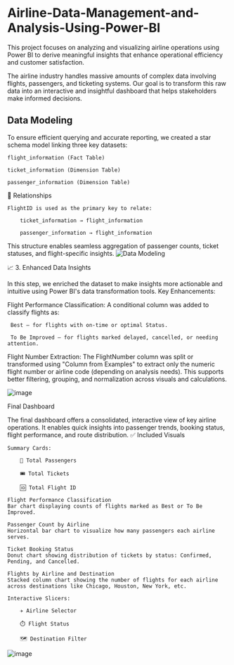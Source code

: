 # Airline-Data-Management-and-Analysis-Using-Power-BI

This project focuses on analyzing and visualizing airline operations using Power BI to derive meaningful insights that enhance operational efficiency and customer satisfaction.

The airline industry handles massive amounts of complex data involving flights, passengers, and ticketing systems. Our goal is to transform this raw data into an interactive and insightful dashboard that helps stakeholders make informed decisions.

## Data Modeling

To ensure efficient querying and accurate reporting, we created a star schema model linking three key datasets:

    flight_information (Fact Table)

    ticket_information (Dimension Table)

    passenger_information (Dimension Table)

🔗 Relationships

    FlightID is used as the primary key to relate:

        ticket_information → flight_information

        passenger_information → flight_information

This structure enables seamless aggregation of passenger counts, ticket statuses, and flight-specific insights.
![Data Modeling](https://github.com/user-attachments/assets/60d2ca43-61c1-4a1b-a8ef-120cdee40a4b)

📈 3. Enhanced Data Insights

In this step, we enriched the dataset to make insights more actionable and intuitive using Power BI's data transformation tools.
Key Enhancements:

Flight Performance Classification:
    A conditional column was added to classify flights as:

     Best – for flights with on-time or optimal Status.

     To Be Improved – for flights marked delayed, cancelled, or needing attention.

Flight Number Extraction:
    The FlightNumber column was split or transformed using "Column from Examples" to extract only the numeric flight number or airline code (depending on analysis needs).
    This supports better filtering, grouping, and normalization across visuals and calculations.
    
![image](https://github.com/user-attachments/assets/5a4ff3eb-d029-4304-a938-ddd5b8083837)

Final Dashboard

The final dashboard offers a consolidated, interactive view of key airline operations. It enables quick insights into passenger trends, booking status, flight performance, and route distribution.
✅ Included Visuals

    Summary Cards:

        🔢 Total Passengers

        🎟️ Total Tickets

        🆔 Total Flight ID

    Flight Performance Classification
    Bar chart displaying counts of flights marked as Best or To Be Improved.

    Passenger Count by Airline
    Horizontal bar chart to visualize how many passengers each airline serves.

    Ticket Booking Status
    Donut chart showing distribution of tickets by status: Confirmed, Pending, and Cancelled.

    Flights by Airline and Destination
    Stacked column chart showing the number of flights for each airline across destinations like Chicago, Houston, New York, etc.

    Interactive Slicers:

        ✈️ Airline Selector

        ⏱️ Flight Status

        🗺️ Destination Filter

![image](https://github.com/user-attachments/assets/0c3d450d-cfb8-45d0-89d7-ae9d8a1fe127)

